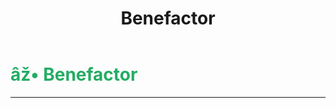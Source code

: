﻿---
lang: en-US
title: Benefactor
prev:
next:
---

# <font color="#24ac64">âž• <b>Benefactor</b></font> <Badge text="Support" type="tip" vertical="middle"/>
---

